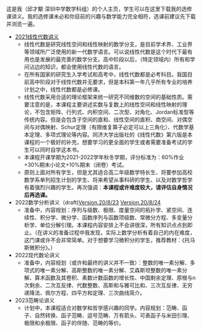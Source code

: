 这是我（邱才颙 深圳中学数学科组）的个人主页，学生可以在这里下载我的选修课讲义。我的选修课未必和你目前的兴趣与数学能力完全相符，选课前建议先下载并浏览一遍。

* [2021线性代数讲义](https://qiuszms.github.io/2021%20Linear%20Algebra.pdf)
  * 线性代数是研究线性空间和线性映射的数学分支，是目前学术界、工业界等领域所广泛使用的新一代数学语言。可以说线性代数是这个时代下最有用也是发展的最完善的数学分支。高中阶段以后，（特定领域内）所有和学问沾边的知识，都会使用线性代数的语言。
  * 在所有国家的研究生入学考试和高考中，线性代数都是必考科目。我国目前高中阶段对于线性代数并无要求，但是本科第一年几乎所有专业的培养计划之中，线性代数都是必修课。
  * 线性代数采用合适的理论框架来统一研究不同维数的空间的基础性质。需要注意的是，本课程主要讲述实数与复数上的线性空间和线性映射的理论，不包含矩阵、行列式、内积空间、二次型、对角化、Jordan标准型等传统内容。但是会包含子空间的直和、线性空间的直积、商空间、对偶空间与对偶映射、Schur定理（有限维复算子必定可以上三角化）、代数学基本定理、多项式理论等内容。同济大学出版社的《线性代数》第六版是本课程的一个极好的补充，想要学习的更全面的学生或者需要准备考试的学生可以同时自学这本书。
  * 本课程开课学期为2021-2022学年秋冬学期，评分标准为：60%作业+30%期末小论文+10%期末（闭卷）考试。
  * 原则上面对所有学生，但是尤其适合高二年级数学特长生、将要参加高校数学系单列招生计划的学生、将来希望从事科研的学生、以及对数学哲学有着强烈兴趣的学生。再次强调：**本课程或许难度较大，请评估自身情况后再选课。**
* 2022数学分析讲义（draft)[Version.20/8/23](https://qiuszms.github.io/2022%20Mathematics%20Analysis%20draft0823.pdf) [Version.20/8/24](https://qiuszms.github.io/2022%20Mathematics%20Analysis%20draft0824.pdf)
  * 准备中，内容规划：序列与级数、极限、度量空间的拓扑学、紧空间、连续性、积分学、微分学、函数序列与函数项级数、常微分方程、多变量分析学、单位分解引理。本课程内容安排上不会讲很深，所有知识点点到即止。（在讲义的准备过程中我发现，实际上数学分析有着自己的内在难度，这门课或许不会非常简单。对于想要学习微积分的学生，推荐教材：《托马斯微积分》。）
* 2022现代数论讲义
  * 准备中，内容规划（或许和最终的讲义并不一致）：整数的唯一素分解、多项式的唯一素分解、高斯整数的唯一素分解、艾森斯坦整数的唯一素分解、算术函数及其卷积、素数计数函数的增长性、中国剩余定理、原根与n次剩余、二次互反律、代数整数、高斯和与雅可比和、三次互反律、无穷递降法、佩尔方程、四平方和定理、三次曲线简介。
* 2023范畴论讲义
  * 计划中，本课程适合对数学和哲学感兴趣的同学。内容规划：范畴、函子、自然转换、函子范畴、逗号范畴、万有箭头、可表函子与米田引理、极限和余极限、函子的伴随、范畴的等价。
